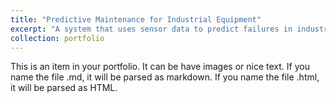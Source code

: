 ```yaml
---
title: "Predictive Maintenance for Industrial Equipment"
excerpt: "A system that uses sensor data to predict failures in industrial equipment, reducing downtime and maintenance costs.<br/><img src='/images/POSTER.png'>"
collection: portfolio
---
```


This is an item in your portfolio. It can be have images or nice text. If you name the file .md, it will be parsed as markdown. If you name the file .html, it will be parsed as HTML. 
